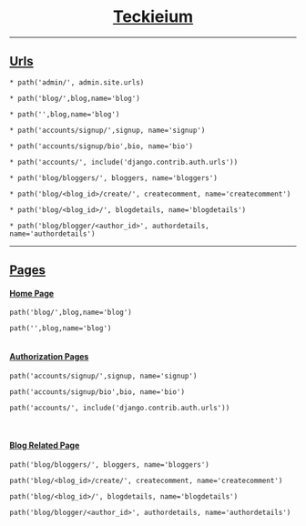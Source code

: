 <div align="center">

# <ins>Teckieium
----

</div>

## <ins>Urls
```
* path('admin/', admin.site.urls)

* path('blog/',blog,name='blog')

* path('',blog,name='blog')

* path('accounts/signup/',signup, name='signup')

* path('accounts/signup/bio',bio, name='bio')

* path('accounts/', include('django.contrib.auth.urls'))

* path('blog/bloggers/', bloggers, name='bloggers')

* path('blog/<blog_id>/create/', createcomment, name='createcomment')

* path('blog/<blog_id>/', blogdetails, name='blogdetails')

* path('blog/blogger/<author_id>', authordetails, name='authordetails')
```
-----

## <ins>Pages

#### <ins>Home Page
```
path('blog/',blog,name='blog')

path('',blog,name='blog')
```

<img src = "">

#### <ins>Authorization Pages

```
path('accounts/signup/',signup, name='signup')

path('accounts/signup/bio',bio, name='bio')

path('accounts/', include('django.contrib.auth.urls'))

```

<img src = "">
<img src = "">
<img src = "">


#### <ins>Blog Related Page

```
path('blog/bloggers/', bloggers, name='bloggers')

path('blog/<blog_id>/create/', createcomment, name='createcomment')

path('blog/<blog_id>/', blogdetails, name='blogdetails')

path('blog/blogger/<author_id>', authordetails, name='authordetails')
```

<img src = "">
<img src = "">
<img src = "">

